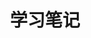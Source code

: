 ---
layout: home

title: 学习笔记
titleTemplate: 写一些博客

hero:
  name: 上善若水
  text: 写点博客给你看
  tagline: 欢迎光临.
  actions:
    - theme: brand
      text: 开始学习
      link: /menu1/index
    - theme: alt
      text: View on GitHub
      link: https://github.com/vuejs/vitepress

features:
  - title: "上善若水"
    details: 上善若水，水善利万物而不争。处众人之所恶，故几于道。居善地，心善渊，与善仁，言善信正善治，事善能，动善时。夫唯不争，故无尤。

  - title: ""
    details: 少年易老学难成，一寸光阴不可轻。未觉池塘春草梦，阶前梧叶已秋声。

  - title: "观书有感"
    details: 半亩方塘一鉴开，天光云影共徘徊。问渠那得清如许？为有源头活水来。

  - title: "内无妄思，外无妄动"
    details: 内无妄思，外无妄动。


---